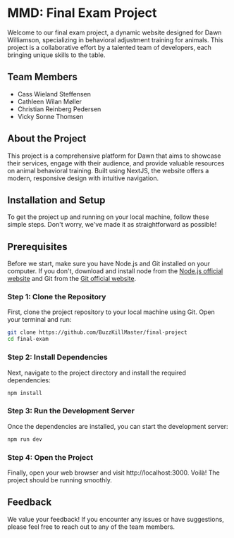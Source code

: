 # MMD: Final Exam Project
Welcome to our final exam project, a dynamic website designed for Dawn Williamson, specializing in behavioral adjustment training for animals. This project is a collaborative effort by a talented team of developers, each bringing unique skills to the table.


## Team Members
* Cass Wieland Steffensen
* Cathleen Wilan Møller
* Christian Reinberg Pedersen
* Vicky Sonne Thomsen


## About the Project
This project is a comprehensive platform for Dawn that aims to showcase their services, engage with their audience, and provide valuable resources on animal behavioral training. Built using NextJS, the website offers a modern, responsive design with intuitive navigation.


## Installation and Setup
To get the project up and running on your local machine, follow these simple steps. Don't worry, we've made it as straightforward as possible!


## Prerequisites
Before we start, make sure you have Node.js and Git installed on your computer.
If you don't, download and install node from the [Node.js official website](https://nodejs.org/en) and Git from the [Git official website](https://git-scm.com/downloads).


### Step 1: Clone the Repository
First, clone the project repository to your local machine using Git. Open your terminal and run:

```bash
git clone https://github.com/BuzzKillMaster/final-project
cd final-exam
```


### Step 2: Install Dependencies
Next, navigate to the project directory and install the required dependencies:

```bash
npm install
```


### Step 3: Run the Development Server
Once the dependencies are installed, you can start the development server:

```bash
npm run dev
```


### Step 4: Open the Project
Finally, open your web browser and visit http://localhost:3000. Voilà! The project should be running smoothly.


## Feedback
We value your feedback! If you encounter any issues or have suggestions, please feel free to reach out to any of the team members.